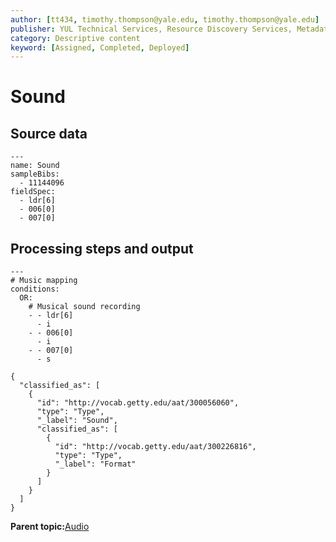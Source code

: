 ```yaml
---
author: [tt434, timothy.thompson@yale.edu, timothy.thompson@yale.edu]
publisher: YUL Technical Services, Resource Discovery Services, Metadata Services Unit
category: Descriptive content
keyword: [Assigned, Completed, Deployed]
---
```


# Sound

## Source data

```
---
name: Sound
sampleBibs:
  - 11144096
fieldSpec: 
  - ldr[6]
  - 006[0]
  - 007[0]
```

## Processing steps and output

```
---
# Music mapping
conditions:
  OR:    
    # Musical sound recording
    - - ldr[6]
      - i
    - - 006[0]
      - i
    - - 007[0]
      - s
```

```
{
  "classified_as": [
    {
      "id": "http://vocab.getty.edu/aat/300056060",
      "type": "Type",
      "_label": "Sound",
      "classified_as": [
        {
          "id": "http://vocab.getty.edu/aat/300226816",
          "type": "Type",
          "_label": "Format"
        }
      ]
    }
  ]    		
}
```

**Parent topic:**[Audio](../../tasks/supertypes/audioformats.md)

